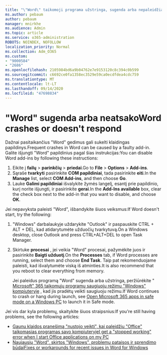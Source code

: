 ```yaml
---
title: "\"Word\" taikomoji programa užstringa, sugenda arba nepaleidžiama"
ms.author: pebaum
author: pebaum
manager: mnirkhe
ms.audience: Admin
ms.topic: article
ms.service: o365-administration
ROBOTS: NOINDEX, NOFOLLOW
localization_priority: Normal
ms.collection: Adm_O365
ms.custom:
- "9000584"
- "2686"
ms.openlocfilehash: 2105984bd6a9b04762e7e9153120c8c394c0b599
ms.sourcegitcommit: c6692ce0fa1358ec3529e59ca0ecdfdea4cdc759
ms.translationtype: MT
ms.contentlocale: lt-LT
ms.lasthandoff: 09/14/2020
ms.locfileid: "47698834"
---
```

# <a name="word-crashes-or-doesnt-respond"></a><span data-ttu-id="263c5-102">"Word" sugenda arba neatsako</span><span class="sxs-lookup"><span data-stu-id="263c5-102">Word crashes or doesn't respond</span></span>

<span data-ttu-id="263c5-103">Dažnai pasitaikančius "Word" gedimus gali sukelti klaidingas papildinys.</span><span class="sxs-lookup"><span data-stu-id="263c5-103">Frequent crashes in Word can be caused by a faulty add-in.</span></span> <span data-ttu-id="263c5-104">Galite išjungti "Word" papildinius pagal šias instrukcijas:</span><span class="sxs-lookup"><span data-stu-id="263c5-104">You can disable Word add-ins by following these instructions:</span></span>

1. <span data-ttu-id="263c5-105">Eikite į **failų**  >  **parinkčių**  >  **priedai**.</span><span class="sxs-lookup"><span data-stu-id="263c5-105">Go to **File** > **Options** > **Add-ins**.</span></span>
2. <span data-ttu-id="263c5-106">Sąraše **tvarkyti** pasirinkite **COM papildiniai**, tada pasirinkite **eiti**.</span><span class="sxs-lookup"><span data-stu-id="263c5-106">In the **Manage** list, select **COM Add-ins**, and then choose **Go**.</span></span>
3. <span data-ttu-id="263c5-107">Lauke **Galimi papildiniai** išvalykite žymės langelį, esantį prie papildinio, kurį norite išjungti, ir pasirinkite **gerai**.</span><span class="sxs-lookup"><span data-stu-id="263c5-107">In the **Add-Ins available** box, clear the check box next to the add-in that you want to disable, and choose **OK**.</span></span>

<span data-ttu-id="263c5-108">Jei nepavyksta paleisti "Word", išbandykite šiuos veiksmus:</span><span class="sxs-lookup"><span data-stu-id="263c5-108">If Word doesn't start, try the following:</span></span>

1.   <span data-ttu-id="263c5-109">"Windows" darbalaukyje uždarykite "Outlook" ir paspauskite CTRL + ALT + DEL, kad atidarytumėte užduočių tvarkytuvą.</span><span class="sxs-lookup"><span data-stu-id="263c5-109">On a Windows desktop, close Outlook and press CTRL+ALT+DEL to open Task Manager.</span></span> 
2. <span data-ttu-id="263c5-110">Skirtuke **procesai** , jei veikia "Word" procesai, pažymėkite juos ir pasirinkite **Baigti užduotį**.</span><span class="sxs-lookup"><span data-stu-id="263c5-110">On the **Processes** tab, if Word processes are running, select them and choose **End Task**.</span></span> <span data-ttu-id="263c5-111">Taip pat rekomenduojame paleisti, kad išvalytumėte viską iš atminties.</span><span class="sxs-lookup"><span data-stu-id="263c5-111">It is also recommend that you reboot to clear everything from memory.</span></span>

    <span data-ttu-id="263c5-112">Jei paleidus programą "Word" sugenda arba užstringa, peržiūrėkite " [Microsoft" 365 taikomųjų programų saugiuoju režimu "Windows" kompiuteryje](https://support.office.com/article/Open-Office-apps-in-safe-mode-on-a-Windows-PC-dedf944a-5f4b-4afb-a453-528af4f7ac72) , kad jis pradėtų veikti saugiuoju režimu.</span><span class="sxs-lookup"><span data-stu-id="263c5-112">If Word continues to crash or hang during launch, see [Open Microsoft 365 apps in safe mode on a Windows PC](https://support.office.com/article/Open-Office-apps-in-safe-mode-on-a-Windows-PC-dedf944a-5f4b-4afb-a453-528af4f7ac72) to launch it in Safe mode.</span></span>

<span data-ttu-id="263c5-113">Jei vis dar kyla problemų, skaitykite šiuos straipsnius:</span><span class="sxs-lookup"><span data-stu-id="263c5-113">If you're still having problems, see the following articles:</span></span> 
- [<span data-ttu-id="263c5-114">Gaunu klaidos pranešimą "nustojo veikti", kai paleidžiu "Office" taikomąsias programas savo kompiuteryje</span><span class="sxs-lookup"><span data-stu-id="263c5-114">I get a "stopped working" error when I start Office applications on my PC</span></span>](https://support.office.com/article/52bd7985-4e99-4a35-84c8-2d9b8301a2fa)
- [<span data-ttu-id="263c5-115">Naujausių "Word", skirtos "Windows", problemų pataisos ir sprendimo būdai</span><span class="sxs-lookup"><span data-stu-id="263c5-115">Fixes or workarounds for recent issues in Word for Windows</span></span>](https://support.office.com/article/bf6bf17c-2807-4871-83ce-e337ae8f0b86)